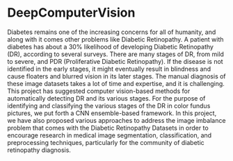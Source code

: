 # DeepComputerVision
Diabetes remains one of the increasing concerns for all of humanity, and along with it comes 
other problems like Diabetic Retinopathy. A patient with diabetes has about a 30% likelihood 
of developing Diabetic Retinopathy (DR), according to several surveys. There are many 
stages of DR, from mild to severe, and PDR (Proliferative Diabetic Retinopathy). If the 
disease is not identified in the early stages, it might eventually result in blindness and cause 
floaters and blurred vision in its later stages. The manual diagnosis of these image datasets 
takes a lot of time and expertise, and it is challenging. This project has suggested computer 
vision-based methods for automatically detecting DR and its various stages. For the purpose 
of identifying and classifying the various stages of the DR in color fundus pictures, we put 
forth a CNN ensemble-based framework. In this project, we have also proposed various 
approaches to address the image imbalance problem that comes with the Diabetic Retinopathy 
Datasets in order to encourage research in medical image segmentation, classification, and 
preprocessing techniques, particularly for the community of diabetic retinopathy diagnosis.
